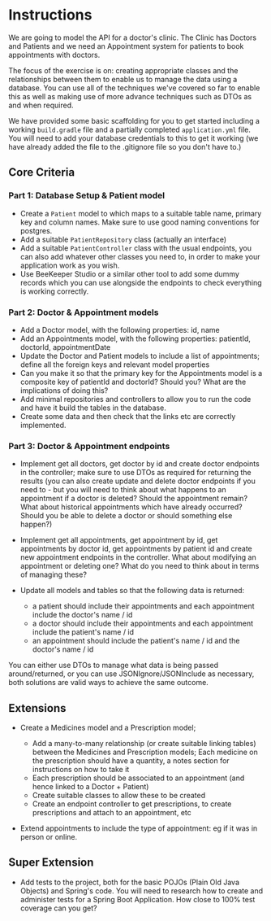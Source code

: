 # Instructions

We are going to model the API for a doctor's clinic. The Clinic has Doctors and Patients and we need an Appointment system for patients to book appointments with doctors.

The focus of the exercise is on: creating appropriate classes and the relationships between them to enable us to manage the data using a database. You can use all of the techniques we've covered so far to enable this as well as making use of more advance techniques such as DTOs as and when required.

We have provided some basic scaffolding for you to get started including a working `build.gradle` file and a partially completed `application.yml` file. You will need to add your database credentials to this to get it working (we have already added the file to the .gitignore file so you don't have to.)

## Core Criteria

### Part 1: Database Setup & Patient model

- Create a `Patient` model to which maps to a suitable table name, primary key and column names. Make sure to use good naming conventions for postgres.
- Add a suitable `PatientRepository` class (actually an interface)
- Add a suitable `PatientController` class with the usual endpoints, you can also add whatever other classes you need to, in order to make your application work as you wish.
- Use BeeKeeper Studio or a similar other tool to add some dummy records which you can use alongside the endpoints to check everything is working correctly.

### Part 2: Doctor & Appointment models

- Add a Doctor model, with the following properties: id, name
- Add an Appointments model, with the following properties: patientId, doctorId, appointmentDate
- Update the Doctor and Patient models to include a list of appointments; define all the foreign keys and relevant model properties
- Can you make it so that the primary key for the Appointments model is a composite key of patientId and doctorId? Should you? What are the implications of doing this?
- Add minimal repositories and controllers to allow you to run the code and have it build the tables in the database.
- Create some data and then check that the links etc are correctly implemented.

### Part 3: Doctor & Appointment endpoints
- Implement get all doctors, get doctor by id and create doctor endpoints in the controller; make sure to use DTOs as required for returning the results (you can also create update and delete doctor endpoints if you need to - but you will need to think about what happens to an appointment if a doctor is deleted? Should the appointment remain? What about historical appointments which have already occurred? Should you be able to delete a doctor or should something else happen?)
- Implement get all appointments, get appointment by id, get appointments by doctor id, get appointments by patient id and create new appointment endpoints in the controller. What about modifying an appointment or deleting one? What do you need to think about in terms of managing these?

- Update all models and tables so that the following data is returned:
  - a patient should include their appointments and each appointment include the doctor's name / id
  - a doctor should include their appointments and each appointment include the patient's name / id
  - an appointment should include the patient's name / id and the doctor's name / id

You can either use DTOs to manage what data is being passed around/returned, or you can use JSONIgnore/JSONInclude as necessary, both solutions are valid ways to achieve the same outcome.

## Extensions

- Create a Medicines model and a Prescription model;
  - Add a many-to-many relationship (or create suitable linking tables) between the Medicines and Prescription models; Each medicine on the prescription should have a quantity, a notes section for instructions on how to take it
  - Each prescription should be associated to an appointment (and hence linked to a Doctor + Patient)
  - Create suitable classes to allow these to be created
  - Create an endpoint controller to get prescriptions, to create prescriptions and attach to an appointment, etc
  
- Extend appointments to include the type of appointment: eg if it was in person or online.

## Super Extension

- Add tests to the project, both for the basic POJOs (Plain Old Java Objects) and Spring's code. You will need to research how to create and administer tests for a Spring Boot Application. How close to 100% test coverage can you get?

